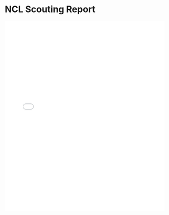 # NCL Scouting Report

<embed src="[Jared Duron - Cyber Skyline Report.pdf](https://github.com/jduron01/NCL-Scouting-Report/blob/c1cedfb743ee47b0f6bf1245483e8c54c1cc8a1d/Jared%20Duron%20-%20Cyber%20Skyline%20Report.pdf)" type="application/pdf" width="100%" height="600px" />
